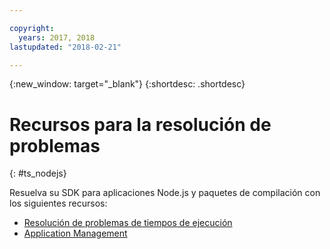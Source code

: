```yaml
---

copyright:
  years: 2017, 2018
lastupdated: "2018-02-21"

---
```


{:new_window: target="_blank"}
{:shortdesc: .shortdesc}

# Recursos para la resolución de problemas
{: #ts_nodejs}

Resuelva su SDK para aplicaciones Node.js y paquetes de compilación con los siguientes recursos:

* [Resolución de problemas de tiempos de ejecución](/docs/runtimes-common/ts_runtimes.html#runtimes)
* [Application Management](/docs/runtimes-common/app_mng.html)
